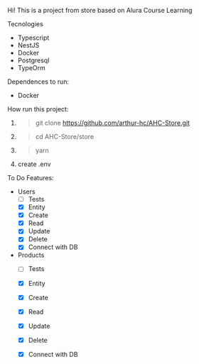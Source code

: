 Hi! This is a project from store based on Alura Course Learning


Tecnologies
- Typescript
- NestJS
- Docker
- Postgresql
- TypeOrm

Dependences to run:
- Docker

How run this project:
1. > git clone https://github.com/arthur-hc/AHC-Store.git 
2. > cd AHC-Store/store
3. > yarn
4. create .env

To Do Features:
  - Users
     - [ ] Tests
     - [x] Entity
     - [x] Create
     - [x] Read
     - [x] Update
     - [x] Delete
     - [x] Connect with DB
  - Products
     - [ ] Tests
     - [x] Entity
     - [x] Create
     - [x] Read
     - [x] Update
     - [x] Delete
     - [x] Connect with DB
   
